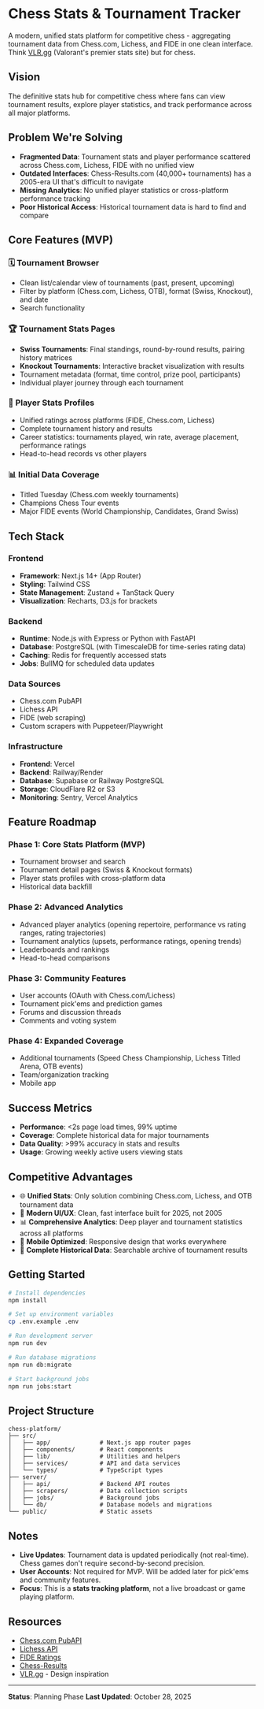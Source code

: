 # Chess Stats & Tournament Tracker

A modern, unified stats platform for competitive chess - aggregating tournament data from Chess.com, Lichess, and FIDE in one clean interface. Think [VLR.gg](https://www.vlr.gg/) (Valorant's premier stats site) but for chess.

## Vision

The definitive stats hub for competitive chess where fans can view tournament results, explore player statistics, and track performance across all major platforms.

## Problem We're Solving

- **Fragmented Data**: Tournament stats and player performance scattered across Chess.com, Lichess, FIDE with no unified view
- **Outdated Interfaces**: Chess-Results.com (40,000+ tournaments) has a 2005-era UI that's difficult to navigate
- **Missing Analytics**: No unified player statistics or cross-platform performance tracking
- **Poor Historical Access**: Historical tournament data is hard to find and compare

## Core Features (MVP)

### 🗓️ Tournament Browser
- Clean list/calendar view of tournaments (past, present, upcoming)
- Filter by platform (Chess.com, Lichess, OTB), format (Swiss, Knockout), and date
- Search functionality

### 🏆 Tournament Stats Pages
- **Swiss Tournaments**: Final standings, round-by-round results, pairing history matrices
- **Knockout Tournaments**: Interactive bracket visualization with results
- Tournament metadata (format, time control, prize pool, participants)
- Individual player journey through each tournament

### 👤 Player Stats Profiles
- Unified ratings across platforms (FIDE, Chess.com, Lichess)
- Complete tournament history and results
- Career statistics: tournaments played, win rate, average placement, performance ratings
- Head-to-head records vs other players

### 📊 Initial Data Coverage
- Titled Tuesday (Chess.com weekly tournaments)
- Champions Chess Tour events
- Major FIDE events (World Championship, Candidates, Grand Swiss)

## Tech Stack

### Frontend
- **Framework**: Next.js 14+ (App Router)
- **Styling**: Tailwind CSS
- **State Management**: Zustand + TanStack Query
- **Visualization**: Recharts, D3.js for brackets

### Backend
- **Runtime**: Node.js with Express or Python with FastAPI
- **Database**: PostgreSQL (with TimescaleDB for time-series rating data)
- **Caching**: Redis for frequently accessed stats
- **Jobs**: BullMQ for scheduled data updates

### Data Sources
- Chess.com PubAPI
- Lichess API
- FIDE (web scraping)
- Custom scrapers with Puppeteer/Playwright

### Infrastructure
- **Frontend**: Vercel
- **Backend**: Railway/Render
- **Database**: Supabase or Railway PostgreSQL
- **Storage**: CloudFlare R2 or S3
- **Monitoring**: Sentry, Vercel Analytics

## Feature Roadmap

### Phase 1: Core Stats Platform (MVP)
- Tournament browser and search
- Tournament detail pages (Swiss & Knockout formats)
- Player stats profiles with cross-platform data
- Historical data backfill

### Phase 2: Advanced Analytics
- Advanced player analytics (opening repertoire, performance vs rating ranges, rating trajectories)
- Tournament analytics (upsets, performance ratings, opening trends)
- Leaderboards and rankings
- Head-to-head comparisons

### Phase 3: Community Features
- User accounts (OAuth with Chess.com/Lichess)
- Tournament pick'ems and prediction games
- Forums and discussion threads
- Comments and voting system

### Phase 4: Expanded Coverage
- Additional tournaments (Speed Chess Championship, Lichess Titled Arena, OTB events)
- Team/organization tracking
- Mobile app

## Success Metrics

- **Performance**: <2s page load times, 99% uptime
- **Coverage**: Complete historical data for major tournaments
- **Data Quality**: >99% accuracy in stats and results
- **Usage**: Growing weekly active users viewing stats

## Competitive Advantages

- 🌐 **Unified Stats**: Only solution combining Chess.com, Lichess, and OTB tournament data
- 🎨 **Modern UI/UX**: Clean, fast interface built for 2025, not 2005
- 📊 **Comprehensive Analytics**: Deep player and tournament statistics across all platforms
- 📱 **Mobile Optimized**: Responsive design that works everywhere
- 🔧 **Complete Historical Data**: Searchable archive of tournament results

## Getting Started

```bash
# Install dependencies
npm install

# Set up environment variables
cp .env.example .env

# Run development server
npm run dev

# Run database migrations
npm run db:migrate

# Start background jobs
npm run jobs:start
```

## Project Structure

```
chess-platform/
├── src/
│   ├── app/              # Next.js app router pages
│   ├── components/       # React components
│   ├── lib/              # Utilities and helpers
│   ├── services/         # API and data services
│   └── types/            # TypeScript types
├── server/
│   ├── api/              # Backend API routes
│   ├── scrapers/         # Data collection scripts
│   ├── jobs/             # Background jobs
│   └── db/               # Database models and migrations
└── public/               # Static assets
```

## Notes

- **Live Updates**: Tournament data is updated periodically (not real-time). Chess games don't require second-by-second precision.
- **User Accounts**: Not required for MVP. Will be added later for pick'ems and community features.
- **Focus**: This is a **stats tracking platform**, not a live broadcast or game playing platform.

## Resources

- [Chess.com PubAPI](https://www.chess.com/news/view/published-data-api)
- [Lichess API](https://lichess.org/api)
- [FIDE Ratings](https://ratings.fide.com/)
- [Chess-Results](https://chess-results.com/)
- [VLR.gg](https://www.vlr.gg/) - Design inspiration

---

**Status**: Planning Phase
**Last Updated**: October 28, 2025
